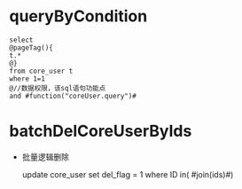 queryByCondition
===


    select 
    @pageTag(){
    t.*
    @}
    from core_user t
    where 1=1  
    @//数据权限，该sql语句功能点  
    and #function("coreUser.query")#
    
    
    

batchDelCoreUserByIds
===

* 批量逻辑删除

    update core_user set del_flag = 1 where ID  in( #join(ids)#)
    
